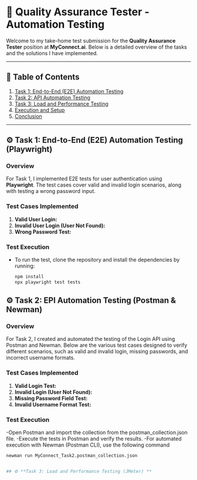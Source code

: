 # 🚀 **Quality Assurance Tester - Automation Testing**

Welcome to my take-home test submission for the **Quality Assurance Tester** position at **MyConnect.ai**. Below is a detailed overview of the tasks and the solutions I have implemented.

---

## 📝 **Table of Contents**
1. [Task 1: End-to-End (E2E) Automation Testing](#task-1)
2. [Task 2: API Automation Testing](#task-2)
3. [Task 3: Load and Performance Testing](#task-3)
4. [Execution and Setup](#execution-and-setup)
5. [Conclusion](#conclusion)

---

## ⚙️ **Task 1: End-to-End (E2E) Automation Testing (Playwright)**

### **Overview**
For Task 1, I implemented E2E tests for user authentication using **Playwright**. The test cases cover valid and invalid login scenarios, along with testing a wrong password input.

### **Test Cases Implemented**
1. **Valid User Login:**  
2. **Invalid User Login (User Not Found):**   
3. **Wrong Password Test:**

### **Test Execution**
- To run the test, clone the repository and install the dependencies by running:
  ```bash
  npm install
  npx playwright test tests

## ⚙️ **Task 2: EPI Automation Testing (Postman & Newman)**

### **Overview**
For Task 2, I created and automated the testing of the Login API using Postman and Newman. Below are the various test cases designed to verify different scenarios, such as valid and invalid login, missing passwords, and incorrect username formats.

### **Test Cases Implemented**
1. **Valid Login Test:**  
2. **Invalid Login (User Not Found):**   
3. **Missing Password Field Test:**
4. **Invalid Username Format Test:**

### **Test Execution**
-Open Postman and import the collection from the postman_collection.json file.
-Execute the tests in Postman and verify the results.
-For automated execution with Newman (Postman CLI), use the following command
 ```bash
newman run MyConnect_Task2.postman_collection.json


## ⚙️ **Task 3: Load and Performance Testing (JMeter) **




